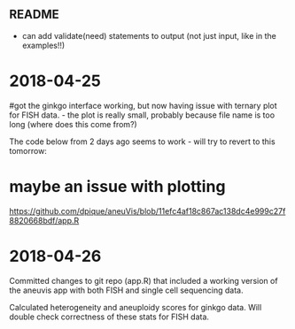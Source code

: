 ## README


- can add validate(need) statements to output (not just input, like in the examples!!)


# 2018-04-25
#got the ginkgo interface working, but now having issue with ternary plot for FISH data. - 
the plot is really small, probably because file name is too long (where does this come from?)

The code below from 2 days ago seems to work - will try to revert to this tomorrow:
# maybe an issue with plotting
https://github.com/dpique/aneuVis/blob/11efc4af18c867ac138dc4e999c27f8820668bdf/app.R

# 2018-04-26

Committed changes to git repo (app.R) that included a working version of the aneuvis app with both FISH and single cell sequencing data.

Calculated heterogeneity and aneuploidy scores for ginkgo data. Will double check correctness of these stats for FISH data.